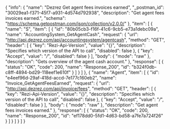 {
  "info": {
    "name": "Dezrez Get agent fees invoices earned",
    "_postman_id": "30029ea1-f371-45f7-a931-4d574d792938",
    "description": "Get agent fees invoices earned.",
    "schema": "https://schema.getpostman.com/json/collection/v2.0.0/"
  },
  "item": [
    {
      "name": "S",
      "item": [
        {
          "id": "80b05cb3-f16f-41c6-9cb5-e73a1debc09a",
          "name": "AccountingSystem_GetAgentCash",
          "request": {
            "url": "http://api.dezrez.com/api/accountingsystem/agentcash",
            "method": "GET",
            "header": [
              {
                "key": "Rezi-Api-Version",
                "value": "{}",
                "description": "Specifies which version of the API to call",
                "disabled": false
              },
              {
                "key": "Accept",
                "value": "*/*",
                "disabled": false
              }
            ],
            "body": {
              "mode": "raw"
            },
            "description": "Gets overview of the agent cash account."
          },
          "response": [
            {
              "status": "OK",
              "code": 200,
              "name": "Response_200",
              "id": "b324f0db-c8ff-4894-bd29-118eef1e610f"
            }
          ]
        }
      ]
    },
    {
      "name": "Agent",
      "item": [
        {
          "id": "e4eef96d-29af-418d-accd-7e177c160eb2",
          "name": "Invoice_GetAgentFeesEarned",
          "request": {
            "url": "http://api.dezrez.com/api/invoice/fees",
            "method": "GET",
            "header": [
              {
                "key": "Rezi-Api-Version",
                "value": "{}",
                "description": "Specifies which version of the API to call",
                "disabled": false
              },
              {
                "key": "Accept",
                "value": "*/*",
                "disabled": false
              }
            ],
            "body": {
              "mode": "raw"
            },
            "description": "Get agent fees invoices earned."
          },
          "response": [
            {
              "status": "OK",
              "code": 200,
              "name": "Response_200",
              "id": "ef178dd0-5fd1-4d63-bd58-a7fe7a724f26"
            }
          ]
        }
      ]
    }
  ]
}